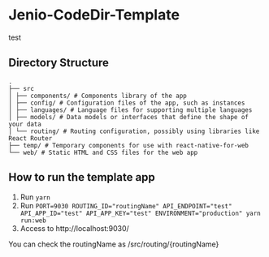 # Jenio-CodeDir-Template
test

## Directory Structure

```
.
├── src
│ ├── components/ # Components library of the app
│ ├── config/ # Configuration files of the app, such as instances
│ ├── languages/ # Language files for supporting multiple languages
│ ├── models/ # Data models or interfaces that define the shape of your data
│ └── routing/ # Routing configuration, possibly using libraries like React Router
├── temp/ # Temporary components for use with react-native-for-web
└── web/ # Static HTML and CSS files for the web app
```

## How to run the template app

1. Run `yarn`
2. Run `PORT=9030 ROUTING_ID="routingName" API_ENDPOINT="test" API_APP_ID="test" API_APP_KEY="test" ENVIRONMENT="production" yarn run:web`
3. Access to http://localhost:9030/

You can check the routingName as /src/routing/{routingName}
